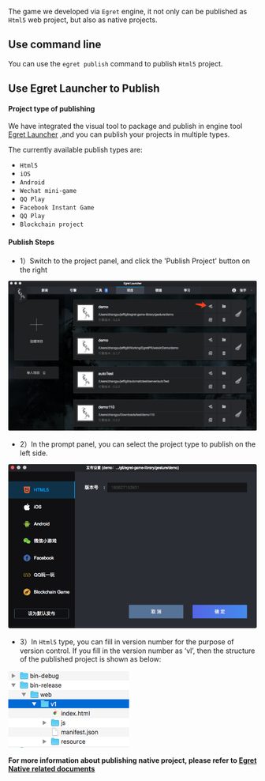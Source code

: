 The game we developed via `Egret` engine, it not only can be published as `Html5` web project, but also as native projects.

## Use command line
You can use the `egret publish` command to publish `Html5` project.

## Use Egret Launcher to Publish
#### Project type of publishing
We have integrated the visual tool to package and publish in engine tool [Egret Launcher](https://egret.com/products/engine.html) ,and you can publish your projects in multiple types.

The currently available publish types are:

* `Html5`
* `iOS`
* `Android` 
* `Wechat mini-game` 
* `QQ Play`
* `Facebook Instant Game`
* `QQ Play`
* `Blockchain project`

#### Publish Steps
* 1）Switch to the project panel, and click the 'Publish Project' button on the right

![](./p1.png)


* 2）In the prompt panel, you can select the project type to publish on the left side.

![](./p2.png)


* 3）In `Html5` type, you can fill in version number for the purpose of version control. If you fill in the version number as ‘vl’, then the structure of the published project is shown as below:
 
![](./p3.png)

**For more information about publishing native project, please refer to  [Egret Native related documents](http://developer.egret.com/en/github/egret-docs/Native/index.html?home=1)**